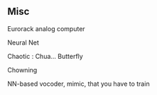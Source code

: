 ## Misc
Eurorack analog computer

Neural Net

Chaotic : Chua... Butterfly

Chowning

NN-based vocoder, mimic, that you have to train